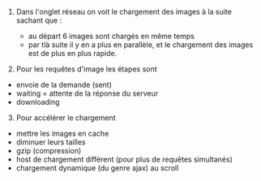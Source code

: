 1) Dans l'onglet réseau on voit le chargement des images à la suite sachant que :
	- au départ 6 images sont chargés en même temps
	- par tlà suite il y en a plus en parallèle, et le chargement des images est de plus en plus rapide.

2) Pour les requêtes d'image les étapes sont
 - envoie de la demande (sent)
 - waiting = attente de la réponse du serveur
 - downloading

3) Pour accélérer le chargement
- mettre les images en cache
- diminuer leurs tailles
- gzip (compression)
- host de chargement différent (pour plus de requêtes simultanés)
- chargement dynamique (du genre ajax) au scroll
